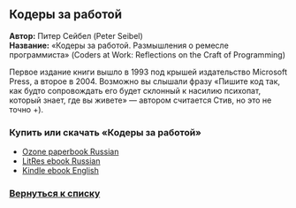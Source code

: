 ## Кодеры за работой 
**Автор:** Питер Сейбел (Peter Seibel) <br />
**Название:** «Кодеры за работой. Размышления о ремесле программиста» (Coders at Work: Reflections on the Craft of Programming) <br />

Первое издание книги вышло в 1993 под крышей издательство Microsoft Press, а второе в 2004. Возможно вы слышали фразу «Пишите код так, как будто сопровождать его будет склонный к насилию психопат, который знает, где вы живете» — автором считается Стив, но это не точно +). 

### Купить или скачать «Кодеры за работой»  
* [Ozone paperbook Russian](https://www.ozon.ru/context/detail/id/6252312/)
* [LitRes ebook Russian](https://www.litres.ru/piter-seybel/kodery-za-rabotoy-razmyshleniya-o-remesle-programmista-24499454)
* [Kindle ebook English](https://www.amazon.com/Coders-Work-Reflections-Craft-Programming-ebook/dp/B00ACC2536/)

### [Вернуться к списку](https://github.com/golodnyj/TheBestITBooks)